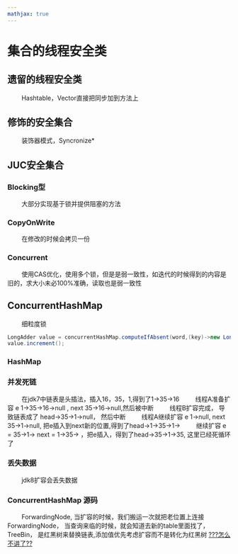 ```yaml
---
mathjax: true
---
```


# 集合的线程安全类
## 遗留的线程安全类
&emsp;&emsp; Hashtable，Vector直接把同步加到方法上
## 修饰的安全集合
&emsp;&emsp; 装饰器模式，Syncronize*
## JUC安全集合
### Blocking型
&emsp;&emsp; 大部分实现基于锁并提供阻塞的方法
<!--more-->
### CopyOnWrite
&emsp;&emsp; 在修改的时候会拷贝一份
### Concurrent
&emsp;&emsp; 使用CAS优化，使用多个锁，但是是弱一致性，如迭代的时候得到的内容是旧的，求大小未必100%准确，读取也是弱一致性
## ConcurrentHashMap
&emsp;&emsp; 细粒度锁
```java
LongAdder value = concurrentHashMap.computeIfAbsent(word,(key)->new LongAdder());
value.increment();
```
### HashMap
### 并发死链
&emsp;&emsp; 在jdk7中链表是头插法，插入16，35，1,得到了1->35->16
&emsp;&emsp; 线程A准备扩容 e 1->35->16->null ,  next 35->16->null,然后被中断
&emsp;&emsp; 线程B扩容完成， 导致链表成了 head->35->1->null， 然后中断
&emsp;&emsp; 线程A继续扩容 e 1->null, next 35->1->null, 把e插入到next新的位置,得到了head->1->35->1->
&emsp;&emsp; 继续扩容 e = 35->1-> next = 1->35-> ，把e插入，得到了head->35->1->35, 这里已经死循环了
### 丢失数据
&emsp;&emsp; jdk8扩容会丢失数据

### ConcurrentHashMap 源码
&emsp;&emsp; ForwardingNode, 当扩容的时候，我们搬运一次就把老位置上连接ForwardingNode， 当查询来临的时候，就会知道去新的table里面找了，
&emsp;&emsp; TreeBin， 是红黑树来替换链表,添加值优先考虑扩容而不是转化为红黑树
[???怎么不讲了??](https://www.bilibili.com/video/BV16J411h7Rd?p=281)

